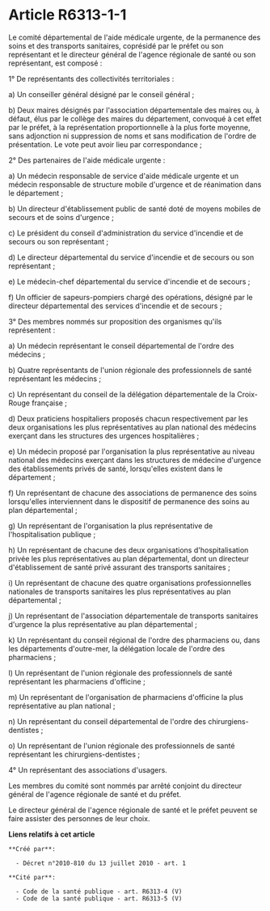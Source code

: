 # Article R6313-1-1

Le comité départemental de l'aide médicale urgente, de la permanence des soins et des transports sanitaires, coprésidé par le
préfet ou son représentant et le directeur général de l'agence régionale de santé ou son représentant, est composé : 

1° De représentants des collectivités territoriales : 

a) Un conseiller général désigné par le conseil général ; 

b) Deux maires désignés par l'association départementale des maires ou, à défaut, élus par le collège des maires du
département, convoqué à cet effet par le préfet, à la représentation proportionnelle à la plus forte moyenne, sans adjonction
ni suppression de noms et sans modification de l'ordre de présentation. Le vote peut avoir lieu par correspondance ; 

2° Des partenaires de l'aide médicale urgente : 

a) Un médecin responsable de service d'aide médicale urgente et un médecin responsable de structure mobile d'urgence et de
réanimation dans le département ; 

b) Un directeur d'établissement public de santé doté de moyens mobiles de secours et de soins d'urgence ; 

c) Le président du conseil d'administration du service d'incendie et de secours ou son représentant ; 

d) Le directeur départemental du service d'incendie et de secours ou son représentant ; 

e) Le médecin-chef départemental du service d'incendie et de secours ; 

f) Un officier de sapeurs-pompiers chargé des opérations, désigné par le directeur départemental des services d'incendie et
de secours ; 

3° Des membres nommés sur proposition des organismes qu'ils représentent : 

a) Un médecin représentant le conseil départemental de l'ordre des médecins ; 

b) Quatre représentants de l'union régionale des professionnels de santé représentant les médecins ; 

c) Un représentant du conseil de la délégation départementale de la Croix-Rouge française ; 

d) Deux praticiens hospitaliers proposés chacun respectivement par les deux organisations les plus représentatives au plan
national des médecins exerçant dans les structures des urgences hospitalières ; 

e) Un médecin proposé par l'organisation la plus représentative au niveau national des médecins exerçant dans les structures
de médecine d'urgence des établissements privés de santé, lorsqu'elles existent dans le département ; 

f) Un représentant de chacune des associations de permanence des soins lorsqu'elles interviennent dans le dispositif de
permanence des soins au plan départemental ; 

g) Un représentant de l'organisation la plus représentative de l'hospitalisation publique ; 

h) Un représentant de chacune des deux organisations d'hospitalisation privée les plus représentatives au plan départemental,
dont un directeur d'établissement de santé privé assurant des transports sanitaires ; 

i) Un représentant de chacune des quatre organisations professionnelles nationales de transports sanitaires les plus
représentatives au plan départemental ; 

j) Un représentant de l'association départementale de transports sanitaires d'urgence la plus représentative au plan
départemental ; 

k) Un représentant du conseil régional de l'ordre des pharmaciens ou, dans les départements d'outre-mer, la délégation locale
de l'ordre des pharmaciens ; 

l) Un représentant de l'union régionale des professionnels de santé représentant les pharmaciens d'officine ; 

m) Un représentant de l'organisation de pharmaciens d'officine la plus représentative au plan national ; 

n) Un représentant du conseil départemental de l'ordre des chirurgiens-dentistes ; 

o) Un représentant de l'union régionale des professionnels de santé représentant les chirurgiens-dentistes ; 

4° Un représentant des associations d'usagers. 

Les membres du comité sont nommés par arrêté conjoint du directeur général de l'agence régionale de santé et du préfet. 

Le directeur général de l'agence régionale de santé et le préfet peuvent se faire assister des personnes de leur choix.

**Liens relatifs à cet article**

	**Créé par**:

	  - Décret n°2010-810 du 13 juillet 2010 - art. 1

	**Cité par**:

	  - Code de la santé publique - art. R6313-4 (V)
	  - Code de la santé publique - art. R6313-5 (V)

